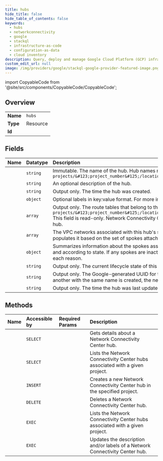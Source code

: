 ```yaml
---
title: hubs
hide_title: false
hide_table_of_contents: false
keywords:
  - hubs
  - networkconnectivity
  - google    
  - stackql
  - infrastructure-as-code
  - configuration-as-data
  - cloud inventory
description: Query, deploy and manage Google Cloud Platform (GCP) infrastructure and resources using SQL
custom_edit_url: null
image: /img/providers/google/stackql-google-provider-featured-image.png
---
```


import CopyableCode from '@site/src/components/CopyableCode/CopyableCode';




## Overview
<table><tbody>
<tr><td><b>Name</b></td><td><code>hubs</code></td></tr>
<tr><td><b>Type</b></td><td>Resource</td></tr>
<tr><td><b>Id</b></td><td><CopyableCode code="google.networkconnectivity.hubs" /></td></tr>
</tbody></table>

## Fields
| Name | Datatype | Description |
|:-----|:---------|:------------|
| <CopyableCode code="name" /> | `string` | Immutable. The name of the hub. Hub names must be unique. They use the following form: `projects/&#123;project_number&#125;/locations/global/hubs/&#123;hub_id&#125;` |
| <CopyableCode code="description" /> | `string` | An optional description of the hub. |
| <CopyableCode code="createTime" /> | `string` | Output only. The time the hub was created. |
| <CopyableCode code="labels" /> | `object` | Optional labels in key:value format. For more information about labels, see [Requirements for labels](https://cloud.google.com/resource-manager/docs/creating-managing-labels#requirements). |
| <CopyableCode code="routeTables" /> | `array` | Output only. The route tables that belong to this hub. They use the following form: `projects/&#123;project_number&#125;/locations/global/hubs/&#123;hub_id&#125;/routeTables/&#123;route_table_id&#125;` This field is read-only. Network Connectivity Center automatically populates it based on the route tables nested under the hub. |
| <CopyableCode code="routingVpcs" /> | `array` | The VPC networks associated with this hub's spokes. This field is read-only. Network Connectivity Center automatically populates it based on the set of spokes attached to the hub. |
| <CopyableCode code="spokeSummary" /> | `object` | Summarizes information about the spokes associated with a hub. The summary includes a count of spokes according to type and according to state. If any spokes are inactive, the summary also lists the reasons they are inactive, including a count for each reason. |
| <CopyableCode code="state" /> | `string` | Output only. The current lifecycle state of this hub. |
| <CopyableCode code="uniqueId" /> | `string` | Output only. The Google-generated UUID for the hub. This value is unique across all hub resources. If a hub is deleted and another with the same name is created, the new hub is assigned a different unique_id. |
| <CopyableCode code="updateTime" /> | `string` | Output only. The time the hub was last updated. |
## Methods
| Name | Accessible by | Required Params | Description |
|:-----|:--------------|:----------------|:------------|
| <CopyableCode code="get" /> | `SELECT` | <CopyableCode code="hubsId, projectsId" /> | Gets details about a Network Connectivity Center hub. |
| <CopyableCode code="list" /> | `SELECT` | <CopyableCode code="projectsId" /> | Lists the Network Connectivity Center hubs associated with a given project. |
| <CopyableCode code="create" /> | `INSERT` | <CopyableCode code="projectsId" /> | Creates a new Network Connectivity Center hub in the specified project. |
| <CopyableCode code="delete" /> | `DELETE` | <CopyableCode code="hubsId, projectsId" /> | Deletes a Network Connectivity Center hub. |
| <CopyableCode code="_list" /> | `EXEC` | <CopyableCode code="projectsId" /> | Lists the Network Connectivity Center hubs associated with a given project. |
| <CopyableCode code="patch" /> | `EXEC` | <CopyableCode code="hubsId, projectsId" /> | Updates the description and/or labels of a Network Connectivity Center hub. |
